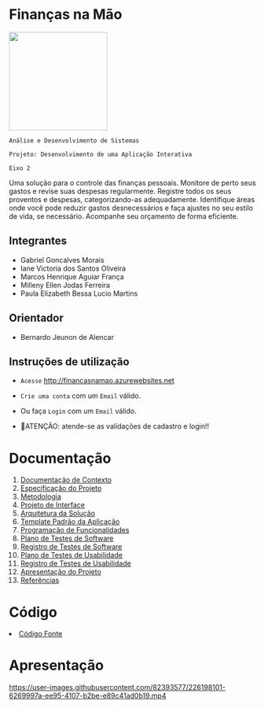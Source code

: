 # Finanças na Mão

<img src="https://media.giphy.com/media/v1.Y2lkPTc5MGI3NjExOGtmcmVzZjY4anMzMTR5bXR6aWdmeTN4Ymo2dmdwaXc4aXJpMHNvZiZlcD12MV9pbnRlcm5hbF9naWZfYnlfaWQmY3Q9cw/KB2J33Oj7iTkeze1oi/giphy.gif" width="200">

`Análise e Desenvolvimento de Sistemas`

`Projeto: Desenvolvimento de uma Aplicação Interativa`

`Eixo 2`

Uma solução para o controle das finanças pessoais. Monitore de perto seus gastos e revise suas despesas regularmente. Registre todos os seus proventos e despesas, categorizando-as adequadamente. Identifique áreas onde você pode reduzir gastos desnecessários e faça ajustes no seu estilo de vida, se necessário. Acompanhe seu orçamento de forma eficiente.

## Integrantes

* Gabriel Goncalves Morais 
* Iane Victoria dos Santos Oliveira
* Marcos Henrique Aguiar França
* Milleny Ellen Jodas Ferreira
* Paula Elizabeth Bessa Lucio Martins

## Orientador

* Bernardo Jeunon de Alencar

## Instruções de utilização

* `Acesse` http://financasnamao.azurewebsites.net
* `Crie uma conta` com um `Email` válido.
* Ou faça `Login` com um `Email` válido.


* 🚨ATENÇÃO: atende-se as validações de cadastro e login!!

# Documentação

<ol>
<li><a href="docs/01-Documentação de Contexto.md"> Documentação de Contexto</a></li>
<li><a href="docs/02-Especificação do Projeto.md"> Especificação do Projeto</a></li>
<li><a href="docs/03-Metodologia.md"> Metodologia</a></li>
<li><a href="docs/04-Projeto de Interface.md"> Projeto de Interface</a></li>
<li><a href="docs/05-Arquitetura da Solução.md"> Arquitetura da Solução</a></li>
<li><a href="docs/06-Template Padrão da Aplicação.md"> Template Padrão da Aplicação</a></li>
<li><a href="docs/07-Programação de Funcionalidades.md"> Programação de Funcionalidades</a></li>
<li><a href="docs/08-Plano de Testes de Software.md"> Plano de Testes de Software</a></li>
<li><a href="docs/09-Registro de Testes de Software.md"> Registro de Testes de Software</a></li>
<li><a href="docs/10-Plano de Testes de Usabilidade.md"> Plano de Testes de Usabilidade</a></li>
<li><a href="docs/11-Registro de Testes de Usabilidade.md"> Registro de Testes de Usabilidade</a></li>
<li><a href="docs/12-Apresentação do Projeto.md"> Apresentação do Projeto</a></li>
<li><a href="docs/13-Referências.md"> Referências</a></li>
</ol>

# Código

<li><a href="src/README.md"> Código Fonte</a></li>

# Apresentação
https://user-images.githubusercontent.com/82393577/226198101-6269997a-ee95-4107-b2be-e89c41ad0b19.mp4


